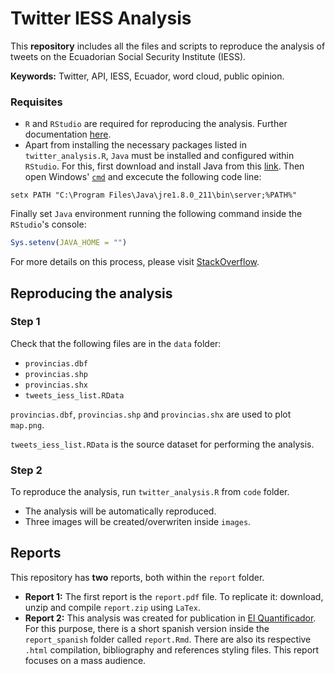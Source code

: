 # Twitter IESS Analysis

This **repository** includes all the files and scripts to reproduce the analysis of tweets on the Ecuadorian Social Security Institute (IESS).

**Keywords:** Twitter, API, IESS, Ecuador, word cloud, public opinion.

### Requisites
- `R` and `RStudio` are required for reproducing the analysis. Further documentation [here](https://www.r-project.org).
- Apart from installing the necessary packages listed in `twitter_analysis.R`, `Java` must be installed and configured within `RStudio`. For this, first download and install Java from this [link](https://java.com/en/download/manual.jsp). Then open Windows' [`cmd`](https://docs.microsoft.com/en-us/windows-server/administration/windows-commands/cmd) and excecute the following code line:

```
setx PATH "C:\Program Files\Java\jre1.8.0_211\bin\server;%PATH%"
```

Finally set `Java` environment running the following command inside the `RStudio`'s console:

``` r
Sys.setenv(JAVA_HOME = "")
```
For more details on this process, please visit [StackOverflow](https://stackoverflow.com/questions/29522088/rjava-install-error-java-home-cannot-be-determined-from-the-registry).

## Reproducing the analysis

### Step 1

Check that the following files are in the `data` folder:
- `provincias.dbf`
- `provincias.shp`
- `provincias.shx`
- `tweets_iess_list.RData`

`provincias.dbf`, `provincias.shp` and `provincias.shx` are used to plot `map.png`.

`tweets_iess_list.RData` is the source dataset for performing the analysis.

### Step 2
To reproduce the analysis, run `twitter_analysis.R` from `code` folder.

- The analysis will be automatically reproduced.
- Three images will be created/overwriten inside `images`.

## Reports

This repository has **two** reports, both within the `report` folder.

- **Report 1:** The first report is the `report.pdf` file. To replicate it: download, unzip and compile `report.zip` using `LaTex`.
- **Report 2:** This analysis was created for publication in [El Quantificador](https://elquantificador.org/). For this purpose, there is a short spanish version inside the `report_spanish` folder called `report.Rmd`. There are also its respective `.html` compilation, bibliography and references styling files. This report focuses on a mass audience.
